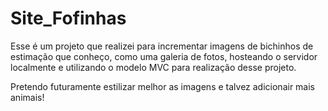 # Site_Fofinhas
  Esse é um projeto que realizei para incrementar imagens de bichinhos de estimação que conheço, como uma galeria de fotos, hosteando o servidor localmente e utilizando o modelo MVC para realização desse projeto.

  Pretendo futuramente estilizar melhor as imagens e talvez adicionair mais animais!
